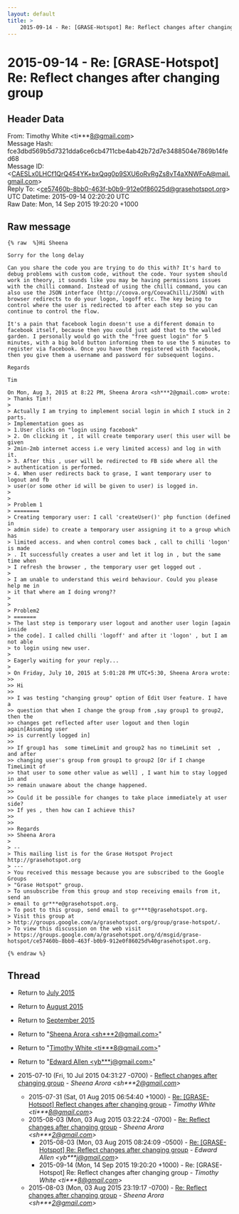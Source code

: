 ```yaml
---
layout: default
title: >
    2015-09-14 - Re: [GRASE-Hotspot] Re: Reflect changes after changing group
---
```


# 2015-09-14 - Re: [GRASE-Hotspot] Re: Reflect changes after changing group

## Header Data

From: Timothy White \<ti***8@gmail.com\><br>
Message Hash: fce3dbd569b5d7321dda6ce6cb4711cbe4ab42b72d7e3488504e7869b14fed68<br>
Message ID: \<CAESLx0LHCf1QrQ454YK+bxQqg0p9SXU6oRvRgZs8vT4aXNWFoA@mail.gmail.com\><br>
Reply To: \<ce57460b-8bb0-463f-b0b9-912e0f86025d@grasehotspot.org\><br>
UTC Datetime: 2015-09-14 02:20:20 UTC<br>
Raw Date: Mon, 14 Sep 2015 19:20:20 +1000<br>

## Raw message

```
{% raw  %}Hi Sheena

Sorry for the long delay

Can you share the code you are trying to do this with? It's hard to
debug problems with custom code, without the code. Your system should
work in theory, it sounds like you may be having permissions issues
with the chilli command. Instead of using the chilli command, you can
also use the JSON interface (http://coova.org/CoovaChilli/JSON) with
browser redirects to do your logon, logoff etc. The key being to
control where the user is redirected to after each step so you can
continue to control the flow.

It's a pain that facebook login doesn't use a different domain to
facebook itself, because then you could just add that to the walled
garden. I personally would go with the "free guest login" for 5
minutes, with a big bold button informing them to use the 5 minutes to
register via facebook. Once you have them registered with facebook,
then you give them a username and password for subsequent logins.

Regards

Tim

On Mon, Aug 3, 2015 at 8:22 PM, Sheena Arora <sh***2@gmail.com> wrote:
> Thanks Tim!!
>
> Actually I am trying to implement social login in which I stuck in 2 parts.
> Implementation goes as
> 1.User clicks on "login using facebook"
> 2. On clicking it , it will create temporary user( this user will be given
> 2min-2mb internet access i.e very limited access) and log in with it.
> 3. After this , user will be redirected to FB side where all the
> authentication is performed.
> 4. When user redirects back to grase, I want temporary user to logout and fb
> user(or some other id will be given to user) is logged in.
>
>
> Problem 1
> ========
> Creating temporary user: I call 'createUser()' php function (defined in
> admin side) to create a temporary user assigning it to a group which has
> limited access. and when control comes back , call to chilli 'logon' is made
> . It successfully creates a user and let it log in , but the same time when
> I refresh the browser , the temporary user get logged out .
>
> I am unable to understand this weird behaviour. Could you please help me in
> it that where am I doing wrong??
>
>
> Problem2
> =======
> The last step is temporary user logout and another user login [again inside
> the code]. I called chilli 'logoff' and after it 'logon' , but I am not able
> to login using new user.
>
> Eagerly waiting for your reply...
>
> On Friday, July 10, 2015 at 5:01:28 PM UTC+5:30, Sheena Arora wrote:
>>
>> Hi
>>
>> I was testing "changing group" option of Edit User feature. I have a
>> question that when I change the group from ,say group1 to group2, then the
>> changes get reflected after user logout and then login again[Assuming user
>> is currently logged in]
>>
>> If group1 has  some timeLimit and group2 has no timeLimit set  , and after
>> changing user's group from group1 to group2 [Or if I change TimeLimit of
>> that user to some other value as well] , I want him to stay logged in and
>> remain unaware about the change happened.
>>
>> Could it be possible for changes to take place immediately at user side?
>> If yes , then how can I achieve this?
>>
>>
>> Regards
>> Sheena Arora
>
> --
> This mailing list is for the Grase Hotspot Project http://grasehotspot.org
> ---
> You received this message because you are subscribed to the Google Groups
> "Grase Hotspot" group.
> To unsubscribe from this group and stop receiving emails from it, send an
> email to gr***e@grasehotspot.org.
> To post to this group, send email to gr***t@grasehotspot.org.
> Visit this group at
> http://groups.google.com/a/grasehotspot.org/group/grase-hotspot/.
> To view this discussion on the web visit
> https://groups.google.com/a/grasehotspot.org/d/msgid/grase-hotspot/ce57460b-8bb0-463f-b0b9-912e0f86025d%40grasehotspot.org.

{% endraw %}
```

## Thread

+ Return to [July 2015](/archive/2015/07)
+ Return to [August 2015](/archive/2015/08)
+ Return to [September 2015](/archive/2015/09)

+ Return to "[Sheena Arora <sh***2<span>@</span>gmail.com>](/authors/sh___2_at_gmail_com)"
+ Return to "[Timothy White <ti***8<span>@</span>gmail.com>](/authors/ti___8_at_gmail_com)"
+ Return to "[Edward Allen <yb***j<span>@</span>gmail.com>](/authors/yb___j_at_gmail_com)"

+ 2015-07-10 (Fri, 10 Jul 2015 04:31:27 -0700) - [Reflect changes after changing group](/archive/2015/07/0bf66d7bccb06a8804bb2312b943330ccfc2f867101398117fe3687a9116a7e3) - _Sheena Arora \<sh***2@gmail.com\>_
  + 2015-07-31 (Sat, 01 Aug 2015 06:54:40 +1000) - [Re: [GRASE-Hotspot] Reflect changes after changing group](/archive/2015/07/5d9336b3111045c81fab32f7effe86f1038cf3270ed1a607876abb18f56e5398) - _Timothy White \<ti***8@gmail.com\>_
  + 2015-08-03 (Mon, 03 Aug 2015 03:22:24 -0700) - [Re: Reflect changes after changing group](/archive/2015/08/1de0c123a44f0e62712f35c7b600bcc2c2bb29ab5f196e202e699fe2962b2c12) - _Sheena Arora \<sh***2@gmail.com\>_
    + 2015-08-03 (Mon, 03 Aug 2015 08:24:09 -0500) - [Re: [GRASE-Hotspot] Re: Reflect changes after changing group](/archive/2015/08/31c1d7aeaea3eefb527dae14f938e3d23c72edb073edd27858d90e0ec45b9ede) - _Edward Allen \<yb***j@gmail.com\>_
    + 2015-09-14 (Mon, 14 Sep 2015 19:20:20 +1000) - Re: [GRASE-Hotspot] Re: Reflect changes after changing group - _Timothy White \<ti***8@gmail.com\>_
  + 2015-08-03 (Mon, 03 Aug 2015 23:19:17 -0700) - [Re: Reflect changes after changing group](/archive/2015/08/c6a8b391d852f006b00f24b4037610dbb9ae1905c092f2edafb9174b3c7abd8a) - _Sheena Arora \<sh***2@gmail.com\>_

